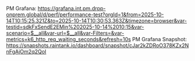 PM Grafana: https://grafana.int.pm.drpp-onprem.global/d/perf/performance-test?orgId=1&from=2025-10-14T10:15:25.321Z&to=2025-10-14T10:30:53.363Z&timezone=browser&var-testid=sdkFxSendE2EMin%202025-10-14%2010:15&var-scenario=$__all&var-url=$__all&var-Filters=&var-metrics=k6_http_req_waiting_seconds&refresh=10s
PM Grafana Snapshot: https://snapshots.raintank.io/dashboard/snapshot/cJar2kZDRoO378KZx2NnFgAjOm2q2QoI

